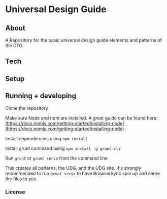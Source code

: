 # Universal Design Guide

## About

A Repository for the basic universal design guide elements and patterns of the DTO.

## Tech

## Setup

## Running + developing
Clone the repository

Make sure Node and npm are installed. A great guide can be found here: [https://docs.npmjs.com/getting-started/installing-node](https://docs.npmjs.com/getting-started/installing-node)

Install dependencies using `npm install`

Install grunt command using `npm install -g grunt-cli`

Run `grunt` or `grunt serve` from the command line

This creates all patterns, the UDG, and the UDG site. It's strongly recommended to run `grunt serve` to have BrowserSync spin up and serve the files to you.

### License
